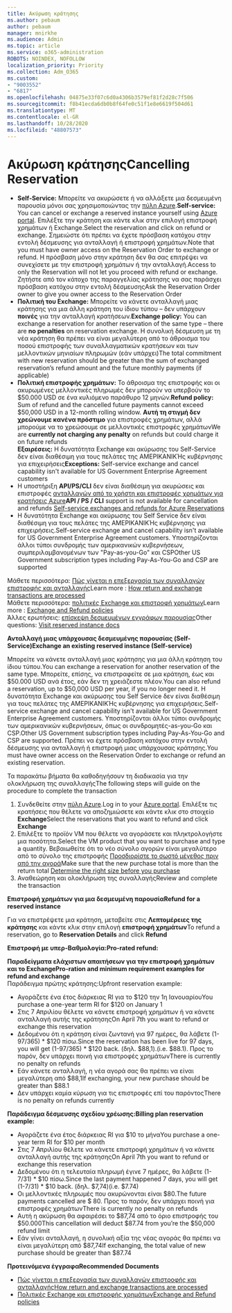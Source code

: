 ```yaml
---
title: Ακύρωση κράτησης
ms.author: pebaum
author: pebaum
manager: mnirkhe
ms.audience: Admin
ms.topic: article
ms.service: o365-administration
ROBOTS: NOINDEX, NOFOLLOW
localization_priority: Priority
ms.collection: Adm_O365
ms.custom:
- "9003552"
- "6817"
ms.openlocfilehash: 04875e33f07c6d0a4306b3579ef81f2d28c7f506
ms.sourcegitcommit: f8b41ecda6db0b8f64fe0c51f1e8e6619f504d61
ms.translationtype: MT
ms.contentlocale: el-GR
ms.lasthandoff: 10/28/2020
ms.locfileid: "48807573"
---
```

# <a name="cancelling-reservation"></a><span data-ttu-id="13549-102">Ακύρωση κράτησης</span><span class="sxs-lookup"><span data-stu-id="13549-102">Cancelling Reservation</span></span>

- <span data-ttu-id="13549-103">**Self-Service:** Μπορείτε να ακυρώσετε ή να αλλάξετε μια δεσμευμένη παρουσία μόνοι σας χρησιμοποιώντας την [πύλη Azure](https://portal.azure.com/#blade/Microsoft_Azure_Reservations/ReservationsBrowseBlade).</span><span class="sxs-lookup"><span data-stu-id="13549-103">**Self-service:** You can cancel or exchange a reserved instance yourself using [Azure portal](https://portal.azure.com/#blade/Microsoft_Azure_Reservations/ReservationsBrowseBlade).</span></span> <span data-ttu-id="13549-104">Επιλέξτε την κράτηση και κάντε κλικ στην επιλογή επιστροφή χρημάτων ή Exchange.</span><span class="sxs-lookup"><span data-stu-id="13549-104">Select the reservation and click on refund or exchange.</span></span> <span data-ttu-id="13549-105">Σημειώστε ότι πρέπει να έχετε πρόσβαση κατόχου στην εντολή δέσμευσης για ανταλλαγή ή επιστροφή χρημάτων.</span><span class="sxs-lookup"><span data-stu-id="13549-105">Note that you must have owner access on the Reservation Order to exchange or refund.</span></span> <span data-ttu-id="13549-106">Η πρόσβαση μόνο στην κράτηση δεν θα σας επιτρέψει να συνεχίσετε με την επιστροφή χρημάτων ή την ανταλλαγή.</span><span class="sxs-lookup"><span data-stu-id="13549-106">Access to only the Reservation will not let you proceed with refund or exchange.</span></span> <span data-ttu-id="13549-107">Ζητήστε από τον κάτοχο της παραγγελίας κράτησης να σας παράσχει πρόσβαση κατόχου στην εντολή δέσμευσης</span><span class="sxs-lookup"><span data-stu-id="13549-107">Ask the Reservation Order owner to give you owner access to the Reservation Order</span></span>
- <span data-ttu-id="13549-108">**Πολιτική του Exchange:** Μπορείτε να κάνετε ανταλλαγή μιας κράτησης για μια άλλη κράτηση του ίδιου τύπου – δεν υπάρχουν **ποινές** για την ανταλλαγή κρατήσεων.</span><span class="sxs-lookup"><span data-stu-id="13549-108">**Exchange policy:** You can exchange a reservation for another reservation of the same type – there are **no penalties** on reservation exchange.</span></span> <span data-ttu-id="13549-109">Η συνολική δέσμευση με τη νέα κράτηση θα πρέπει να είναι μεγαλύτερη από το άθροισμα του ποσού επιστροφής των συναλλαγματικών κρατήσεων και των μελλοντικών μηνιαίων πληρωμών (εάν υπάρχει)</span><span class="sxs-lookup"><span data-stu-id="13549-109">The total commitment with new reservation should be greater than the sum of exchanged reservation’s refund amount and the future monthly payments (if applicable)</span></span>
- <span data-ttu-id="13549-110">**Πολιτική επιστροφής χρημάτων:** Το άθροισμα της επιστροφής και οι ακυρωμένες μελλοντικές πληρωμές δεν μπορούν να υπερβούν το $50.000 USD σε ένα κυλιόμενο παράθυρο 12 μηνών.</span><span class="sxs-lookup"><span data-stu-id="13549-110">**Refund policy:** Sum of refund and the cancelled future payments cannot exceed $50,000 USD in a 12-month rolling window.</span></span> <span data-ttu-id="13549-111">**Αυτή τη στιγμή δεν χρεώνουμε κανένα πρόστιμο** για επιστροφές χρημάτων, αλλά μπορούμε να το χρεώσουμε σε μελλοντικές επιστροφές χρημάτων</span><span class="sxs-lookup"><span data-stu-id="13549-111">We are **currently not charging any penalty** on refunds but could charge it on future refunds</span></span>  
    <span data-ttu-id="13549-112">**Εξαιρέσεις:** Η δυνατότητα Exchange και ακύρωσης του Self-Service δεν είναι διαθέσιμη για τους πελάτες της ΑΜΕΡΙΚΑΝΙΚΉς κυβέρνησης για επιχειρήσεις</span><span class="sxs-lookup"><span data-stu-id="13549-112">**Exceptions:** Self-service exchange and cancel capability isn't available for US Government Enterprise Agreement customers</span></span>
- <span data-ttu-id="13549-113">Η υποστήριξη **API/PS/CLI** δεν είναι διαθέσιμη για ακυρώσεις και επιστροφές [ανταλλαγών από το χρήστη και επιστροφές χρημάτων για κρατήσεις Azure](https://docs.microsoft.com/azure/cost-management-billing/reservations/exchange-and-refund-azure-reservations?WT.mc_id=Portal-Microsoft_Azure_Support)</span><span class="sxs-lookup"><span data-stu-id="13549-113">**API / PS / CLI** support is not available for cancellation and refunds [Self-service exchanges and refunds for Azure Reservations](https://docs.microsoft.com/azure/cost-management-billing/reservations/exchange-and-refund-azure-reservations?WT.mc_id=Portal-Microsoft_Azure_Support)</span></span>
- <span data-ttu-id="13549-114">Η δυνατότητα Exchange και ακύρωσης του Self Service δεν είναι διαθέσιμη για τους πελάτες της ΑΜΕΡΙΚΑΝΙΚΉς κυβέρνησης για επιχειρήσεις.</span><span class="sxs-lookup"><span data-stu-id="13549-114">Self-service exchange and cancel capability isn't available for US Government Enterprise Agreement customers.</span></span> <span data-ttu-id="13549-115">Υποστηρίζονται άλλοι τύποι συνδρομής των αμερικανικών κυβερνήσεων, συμπεριλαμβανομένων των "Pay-as-you-Go" και CSP</span><span class="sxs-lookup"><span data-stu-id="13549-115">Other US Government subscription types including Pay-As-You-Go and CSP are supported</span></span>

<span data-ttu-id="13549-116">Μάθετε περισσότερα: [Πώς γίνεται η επεξεργασία των συναλλαγών επιστροφής και ανταλλαγής](https://docs.microsoft.com/azure/billing/billing-azure-reservations-self-service-exchange-and-refund?WT.mc_id=Portal-Microsoft_Azure_Support#how-return-and-exchange-transactions-are-processed)</span><span class="sxs-lookup"><span data-stu-id="13549-116">Learn more : [How return and exchange transactions are processed](https://docs.microsoft.com/azure/billing/billing-azure-reservations-self-service-exchange-and-refund?WT.mc_id=Portal-Microsoft_Azure_Support#how-return-and-exchange-transactions-are-processed)</span></span>  
<span data-ttu-id="13549-117">Μάθετε περισσότερα: [πολιτικές Exchange και επιστροφή χρημάτων](https://docs.microsoft.com/azure/billing/billing-azure-reservations-self-service-exchange-and-refund?WT.mc_id=Portal-Microsoft_Azure_Support#exchange-policies)</span><span class="sxs-lookup"><span data-stu-id="13549-117">Learn more : [Exchange and Refund policies](https://docs.microsoft.com/azure/billing/billing-azure-reservations-self-service-exchange-and-refund?WT.mc_id=Portal-Microsoft_Azure_Support#exchange-policies)</span></span>  
<span data-ttu-id="13549-118">Άλλες ερωτήσεις: [επίσκεψη δεσμευμένων εγγράφων παρουσίας](https://docs.microsoft.com/azure/billing/billing-save-compute-costs-reservations?WT.mc_id=Portal-Microsoft_Azure_Support)</span><span class="sxs-lookup"><span data-stu-id="13549-118">Other questions: [Visit reserved instance docs](https://docs.microsoft.com/azure/billing/billing-save-compute-costs-reservations?WT.mc_id=Portal-Microsoft_Azure_Support)</span></span>

<span data-ttu-id="13549-119">**Ανταλλαγή μιας υπάρχουσας δεσμευμένης παρουσίας (Self-Service)**</span><span class="sxs-lookup"><span data-stu-id="13549-119">**Exchange an existing reserved instance (Self-service)**</span></span>

<span data-ttu-id="13549-120">Μπορείτε να κάνετε ανταλλαγή μιας κράτησης για μια άλλη κράτηση του ίδιου τύπου.</span><span class="sxs-lookup"><span data-stu-id="13549-120">You can exchange a reservation for another reservation of the same type.</span></span> <span data-ttu-id="13549-121">Μπορείτε, επίσης, να επιστραφείτε σε μια κράτηση, έως και $50.000 USD ανά έτος, εάν δεν τη χρειάζεστε πλέον.</span><span class="sxs-lookup"><span data-stu-id="13549-121">You can also refund a reservation, up to $50,000 USD per year, if you no longer need it.</span></span> <span data-ttu-id="13549-122">Η δυνατότητα Exchange και ακύρωσης του Self Service δεν είναι διαθέσιμη για τους πελάτες της ΑΜΕΡΙΚΑΝΙΚΉς κυβέρνησης για επιχειρήσεις.</span><span class="sxs-lookup"><span data-stu-id="13549-122">Self-service exchange and cancel capability isn't available for US Government Enterprise Agreement customers.</span></span> <span data-ttu-id="13549-123">Υποστηρίζονται άλλοι τύποι συνδρομής των αμερικανικών κυβερνήσεων, όπως οι συνδρομητές-as-you-Go και CSP.</span><span class="sxs-lookup"><span data-stu-id="13549-123">Other US Government subscription types including Pay-As-You-Go and CSP are supported.</span></span> <span data-ttu-id="13549-124">Πρέπει να έχετε πρόσβαση κατόχου στην εντολή δέσμευσης για ανταλλαγή ή επιστροφή μιας υπάρχουσας κράτησης.</span><span class="sxs-lookup"><span data-stu-id="13549-124">You must have owner access on the Reservation Order to exchange or refund an existing reservation.</span></span>

<span data-ttu-id="13549-125">Τα παρακάτω βήματα θα καθοδηγήσουν τη διαδικασία για την ολοκλήρωση της συναλλαγής</span><span class="sxs-lookup"><span data-stu-id="13549-125">The following steps will guide on the procedure to complete the transaction</span></span>

1. <span data-ttu-id="13549-126">Συνδεθείτε στην [πύλη Azure](https://portal.azure.com/#blade/Microsoft_Azure_Reservations/ReservationsBrowseBlade).</span><span class="sxs-lookup"><span data-stu-id="13549-126">Log in to your [Azure portal](https://portal.azure.com/#blade/Microsoft_Azure_Reservations/ReservationsBrowseBlade).</span></span> <span data-ttu-id="13549-127">Επιλέξτε τις κρατήσεις που θέλετε να αποζημιώσετε και κάντε κλικ στο στοιχείο **Exchange**</span><span class="sxs-lookup"><span data-stu-id="13549-127">Select the reservations that you want to refund and click **Exchange**</span></span>
2. <span data-ttu-id="13549-128">Επιλέξτε το προϊόν VM που θέλετε να αγοράσετε και πληκτρολογήστε μια ποσότητα.</span><span class="sxs-lookup"><span data-stu-id="13549-128">Select the VM product that you want to purchase and type a quantity.</span></span> <span data-ttu-id="13549-129">Βεβαιωθείτε ότι το νέο σύνολο αγορών είναι μεγαλύτερο από το σύνολο της επιστροφής [Προσδιορίστε το σωστό μέγεθος πριν από την αγορά](https://docs.microsoft.com/azure/virtual-machines/windows/prepay-reserved-vm-instances?WT.mc_id=Portal-Microsoft_Azure_Support#determine-the-right-vm-size-before-you-buy)</span><span class="sxs-lookup"><span data-stu-id="13549-129">Make sure that the new purchase total is more than the return total [Determine the right size before you purchase](https://docs.microsoft.com/azure/virtual-machines/windows/prepay-reserved-vm-instances?WT.mc_id=Portal-Microsoft_Azure_Support#determine-the-right-vm-size-before-you-buy)</span></span>
3. <span data-ttu-id="13549-130">Αναθεώρηση και ολοκλήρωση της συναλλαγής</span><span class="sxs-lookup"><span data-stu-id="13549-130">Review and complete the transaction</span></span>

<span data-ttu-id="13549-131">**Επιστροφή χρημάτων για μια δεσμευμένη παρουσία**</span><span class="sxs-lookup"><span data-stu-id="13549-131">**Refund for a reserved instance**</span></span>

<span data-ttu-id="13549-132">Για να επιστρέψετε μια κράτηση, μεταβείτε στις **Λεπτομέρειες της κράτησης** και κάντε κλικ στην επιλογή **επιστροφή χρημάτων**</span><span class="sxs-lookup"><span data-stu-id="13549-132">To refund a reservation, go to **Reservation Details** and click **Refund**</span></span>

<span data-ttu-id="13549-133">**Επιστροφή με υπερ-Βαθμολογία:**</span><span class="sxs-lookup"><span data-stu-id="13549-133">**Pro-rated refund:**</span></span>

<span data-ttu-id="13549-134">**Παραδείγματα ελάχιστων απαιτήσεων για την επιστροφή χρημάτων και το Exchange**</span><span class="sxs-lookup"><span data-stu-id="13549-134">**Pro-ration and minimum requirement examples for refund and exchange**</span></span>  
<span data-ttu-id="13549-135">Παράδειγμα πρώτης κράτησης:</span><span class="sxs-lookup"><span data-stu-id="13549-135">Upfront reservation example:</span></span>

- <span data-ttu-id="13549-136">Αγοράζετε ένα έτος διάρκειας RI για το $120 την 1η Ιανουαρίου</span><span class="sxs-lookup"><span data-stu-id="13549-136">You purchase a one-year term RI for $120 on January 1</span></span>
- <span data-ttu-id="13549-137">Στις 7 Απριλίου θέλετε να κάνετε επιστροφή χρημάτων ή να κάνετε ανταλλαγή αυτής της κράτησης</span><span class="sxs-lookup"><span data-stu-id="13549-137">On April 7th you want to refund or exchange this reservation</span></span>
- <span data-ttu-id="13549-138">Δεδομένου ότι η κράτηση είναι ζωντανή για 97 ημέρες, θα λάβετε (1-97/365) \* $120 πίσω.</span><span class="sxs-lookup"><span data-stu-id="13549-138">Since the reservation has been live for 97 days, you will get (1-97/365) \* $120 back.</span></span> <span data-ttu-id="13549-139">(δηλ. $88,1).</span><span class="sxs-lookup"><span data-stu-id="13549-139">(i.e. $88.1).</span></span> <span data-ttu-id="13549-140">Προς το παρόν, δεν υπάρχει ποινή για επιστροφές χρημάτων</span><span class="sxs-lookup"><span data-stu-id="13549-140">There is currently no penalty on refunds</span></span>
- <span data-ttu-id="13549-141">Εάν κάνετε ανταλλαγή, η νέα αγορά σας θα πρέπει να είναι μεγαλύτερη από $88,1</span><span class="sxs-lookup"><span data-stu-id="13549-141">If exchanging, your new purchase should be greater than $88.1</span></span>
- <span data-ttu-id="13549-142">Δεν υπάρχει καμία κύρωση για τις επιστροφές επί του παρόντος</span><span class="sxs-lookup"><span data-stu-id="13549-142">There is no penalty on refunds currently</span></span>

<span data-ttu-id="13549-143">**Παράδειγμα δέσμευσης σχεδίου χρέωσης:**</span><span class="sxs-lookup"><span data-stu-id="13549-143">**Billing plan reservation example:**</span></span>

- <span data-ttu-id="13549-144">Αγοράζετε ένα έτος διάρκειας RI για $10 το μήνα</span><span class="sxs-lookup"><span data-stu-id="13549-144">You purchase a one-year term RI for $10 per month</span></span>
- <span data-ttu-id="13549-145">Στις 7 Απριλίου θέλετε να κάνετε επιστροφή χρημάτων ή να κάνετε ανταλλαγή αυτής της κράτησης</span><span class="sxs-lookup"><span data-stu-id="13549-145">On April 7th you want to refund or exchange this reservation</span></span>
- <span data-ttu-id="13549-146">Δεδομένου ότι η τελευταία πληρωμή έγινε 7 ημέρες, θα λάβετε (1-7/31) \* $10 πίσω.</span><span class="sxs-lookup"><span data-stu-id="13549-146">Since the last payment happened 7 days, you will get (1-7/31) \* $10 back.</span></span> <span data-ttu-id="13549-147">(δηλ. $7,74)</span><span class="sxs-lookup"><span data-stu-id="13549-147">(i.e. $7.74)</span></span>
- <span data-ttu-id="13549-148">Οι μελλοντικές πληρωμές που ακυρώνονται είναι $80.</span><span class="sxs-lookup"><span data-stu-id="13549-148">The future payments cancelled are $ 80.</span></span> <span data-ttu-id="13549-149">Προς το παρόν, δεν υπάρχει ποινή για επιστροφές χρημάτων</span><span class="sxs-lookup"><span data-stu-id="13549-149">There is currently no penalty on refunds</span></span>
- <span data-ttu-id="13549-150">Αυτή η ακύρωση θα αφαιρέσει το $87,74 από το όριο επιστροφής του $50.000</span><span class="sxs-lookup"><span data-stu-id="13549-150">This cancellation will deduct $87.74 from you’re the $50,000 refund limit</span></span>
- <span data-ttu-id="13549-151">Εάν γίνει ανταλλαγή, η συνολική αξία της νέας αγοράς θα πρέπει να είναι μεγαλύτερη από $87,74</span><span class="sxs-lookup"><span data-stu-id="13549-151">If exchanging, the total value of new purchase should be greater than $87.74</span></span>

<span data-ttu-id="13549-152">**Προτεινόμενα έγγραφα**</span><span class="sxs-lookup"><span data-stu-id="13549-152">**Recommended Documents**</span></span>

- [<span data-ttu-id="13549-153">Πώς γίνεται η επεξεργασία των συναλλαγών επιστροφής και ανταλλαγής</span><span class="sxs-lookup"><span data-stu-id="13549-153">How return and exchange transactions are processed</span></span>](https://docs.microsoft.com/azure/billing/billing-azure-reservations-self-service-exchange-and-refund?WT.mc_id=Portal-Microsoft_Azure_Support#how-return-and-exchange-transactions-are-processed)
- [<span data-ttu-id="13549-154">Πολιτικές Exchange και επιστροφής χρημάτων</span><span class="sxs-lookup"><span data-stu-id="13549-154">Exchange and Refund policies</span></span>](https://docs.microsoft.com/azure/billing/billing-azure-reservations-self-service-exchange-and-refund?WT.mc_id=Portal-Microsoft_Azure_Support#exchange-policies)